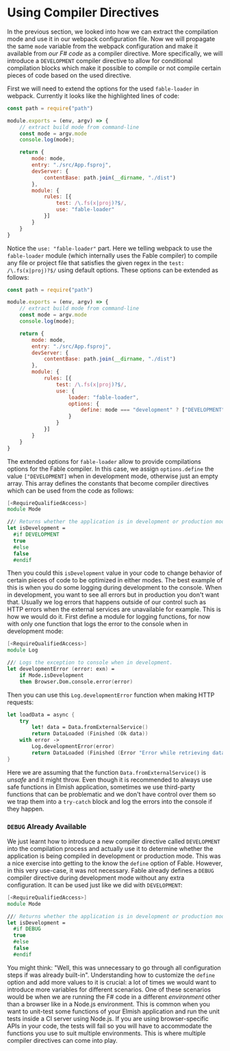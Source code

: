 # Using Compiler Directives

In the previous section, we looked into how we can extract the compilation mode and use it in our webpack configuration file. Now we will propagate the same `mode` variable from the webpack configuration and make it available from *our F# code* as a compiler directive. More specifically, we will introduce a `DEVELOPMENT` compiler directive to allow for conditional compilation blocks which make it possible to compile or not compile certain pieces of code based on the used directive.

First we will need to extend the options for the used `fable-loader` in webpack. Currently it looks like the highlighted lines of code:
```js {highlight: [15, 16, 17, 18]}
const path = require("path")

module.exports = (env, argv) => {
    // extract build mode from command-line
    const mode = argv.mode
    console.log(mode);

    return {
        mode: mode,
        entry: "./src/App.fsproj",
        devServer: {
            contentBase: path.join(__dirname, "./dist")
        },
        module: {
            rules: [{
                test: /\.fs(x|proj)?$/,
                use: "fable-loader"
            }]
        }
    }
}
```
Notice the `use: "fable-loader"` part. Here we telling webpack to use the `fable-loader` module (which internally uses the Fable compiler) to compile any file or project file that satisfies the given regex in the `test: /\.fs(x|proj)?$/` using default options. These options can be extended as follows:
```js {highlight: [18, 19, 20, 21]}
const path = require("path")

module.exports = (env, argv) => {
    // extract build mode from command-line
    const mode = argv.mode
    console.log(mode);

    return {
        mode: mode,
        entry: "./src/App.fsproj",
        devServer: {
            contentBase: path.join(__dirname, "./dist")
        },
        module: {
            rules: [{
                test: /\.fs(x|proj)?$/,
                use: {
                    loader: "fable-loader",
                    options: {
                        define: mode === "development" ? ["DEVELOPMENT"] : []
                    }
                }
            }]
        }
    }
}
```
The extended options for `fable-loader` allow to provide compilations options for the Fable compiler. In this case, we assign `options.define` the value `["DEVELOPMENT]` when in development mode, otherwise just an empty array. This array defines the constants that become compiler directives which can be used from the code as follows:
```fsharp
[<RequireQualifiedAccess>]
module Mode

/// Returns whether the application is in development or production mode
let isDevelopment =
  #if DEVELOPMENT
  true
  #else
  false
  #endif
```
Then you could this `isDevelopment` value in your code to change behavior of certain pieces of code to be optimized in either modes. The best example of this is when you do some logging during development to the console. When in development, you want to see all errors but in production you don't want that. Usually we log errors that happens outside of our control such as HTTP errors when the external services are unavailable for example. This is how we would do it. First define a module for logging functions, for now with only one function that logs the error to the console when in development mode:
```fsharp
[<RequireQualifiedAccess>]
module Log

/// Logs the exception to console when in development.
let developmentError (error: exn) =
    if Mode.isDevelopment
    then Browser.Dom.console.error(error)
```
Then you can use this `Log.developmentError` function when making HTTP requests:
```fsharp
let loadData = async {
    try
        let! data = Data.fromExternalService()
        return DataLoaded (Finished (Ok data))
    with error ->
        Log.developmentError(error)
        return DataLoaded (Finished (Error "Error while retrieving data from the external service"))
}
```
Here we are assuming that the function `Data.fromExternalService()` is *unsafe* and it might throw. Even though it is recommended to always use safe functions in Elmish application, sometimes we use third-party functions that can be problematic and we don't have control over them so we trap them into a `try-catch` block and log the errors into the console if they happen.


### `DEBUG` Already Available

We just learnt how to introduce a new compiler directive called `DEVELOPMENT` into the compilation process and actually use it to determine whether the application is being compiled in development or production mode. This was a nice exercise into getting to the know the `define` option of Fable. However, in this very use-case, it was not necessary. Fable already defines a `DEBUG` compiler directive during development mode without any extra configuration. It can be used just like we did with `DEVELOPMENT`:
```fsharp {highlight: [6]}
[<RequireQualifiedAccess>]
module Mode

/// Returns whether the application is in development or production mode
let isDevelopment =
  #if DEBUG
  true
  #else
  false
  #endif
```
You might think: "Well, this was unnecessary to go through all configuration steps if was already built-in". Understanding how to customize the `define` option and add more values to it is crucial: a lot of times we would want to introduce more variables for different scenarios. One of these scenarios would be when we are running the F# code in a different *environment* other than a browser like in a Node.js environment. This is common when you want to unit-test some functions of your Elmish application and run the unit tests inside a CI server using Node.js. If you are using browser-specific APIs in your code, the tests will fail so you will have to accommodate the functions you use to suit multiple environments. This is where multiple compiler directives can come into play.